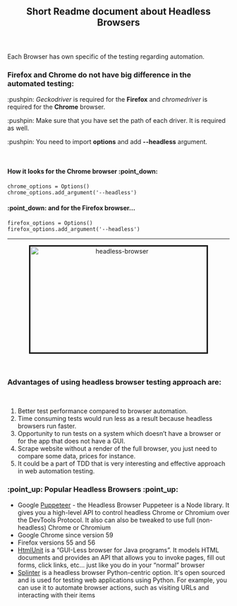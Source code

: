 <html>

<head>

</head>

<header>
<h2><b>Short Readme document about Headless Browsers</b></h2>
</header>

<body>
<p>Each Browser has own specific of the testing regarding automation.</p>

<h3>Firefox and Chrome do not have big difference in the automated testing:</h3>

<p>:pushpin: <i>Geckodriver</i> is required for the <b>Firefox</b> and <i>chromedriver</i> is required for the <b>Chrome</b> browser.</p>
<p>:pushpin: Make sure that you have set the path of each driver. It is required as well.</p>
<p>:pushpin: You need to import <b>options</b> and add <b>--headless</b> argument.</p>

<br>
<h4>How it looks for the Chrome browser :point_down:</h4>
<code>chrome_options = Options()</code>
<br>
<code>chrome_options.add_argument('--headless')</code>

<h4>:point_down: and for the Firefox browser...</h4>
<code>firefox_options = Options()</code>
<br>
<code>firefox_options.add_argument('--headless')</code>
<br>
<hr>

<p align="center" display="block" margin-left="auto margin-right="auto">
<a href="https://github.com/SviatoslavBordovski/Headless_Browsers_Automation">
<img border="3" alt="headless-browser" src="https://www.multidots.com/wp-content/uploads/2018/07/Headless-browser.jpg" width="400" height="240">
</a>
</p>

<br>
<h3>Advantages of using <b>headless</b> browser testing approach are:</h3>
<br>
<ol>
   <li>Better test performance compared to browser automation.</li>
   <li>Time consuming tests would run less as a result because headless browsers run faster.</li>
   <li>Opportunity to run tests on a system which doesn’t have a browser or for the app that does not have a GUI.</li>
   <li>Scrape website without a render of the full browser, you just need to compare some data, prices for instance.</li>
   <li>It could be a part of TDD that is very interesting and effective approach in web automation testing.</li>
</ol>

<h3>:point_up:	Popular Headless Browsers :point_up:</h3>
<ul>
   <li>Google <a href="https://developers.google.com/web/tools/puppeteer/">Puppeteer</a> - the Headless Browser Puppeteer is    a Node library. It gives you a high-level API to control headless Chrome or Chromium over the DevTools Protocol. It also      can also be tweaked to use full (non-headless) Chrome or Chromium</li>
   <li>Google Chrome since version 59</li>
   <li>Firefox versions 55 and 56</li>
   <li><a href="http://htmlunit.sourceforge.net/">HtmlUnit</a> is a “GUI-Less browser for Java programs”. It models HTML        documents and provides an API that allows you to invoke pages, fill out forms, click links, etc… just like you do in          your “normal” browser</li>
   <li><a href="https://splinter.readthedocs.io/en/latest/">Splinter</a> is a headless browser Python-centric option.  It's      open sourced and is used for testing web applications using Python.  For example, you can use it to automate browser          actions, such as visiting URLs and interacting with their items</li>
</ul>
</body>
</html>

